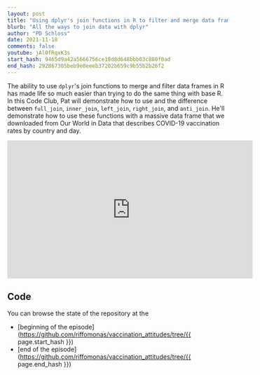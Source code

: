 ```yaml
---
layout: post
title: "Using dplyr's join functions in R to filter and merge data frames (CC164)"
blurb: "All the ways to join data with dplyr"
author: "PD Schloss"
date: 2021-11-18
comments: false
youtube: jAl0fRqxK3s
start_hash: 9465d9a42a5666756ce18d8d648bbb03c880f0ad
end_hash: 292867305beb9e0eeeb37202b659c9b55b2b26f2
---
```


The ability to use `dplyr`'s join functions to merge and filter data frames in R has made life so much easier than trying to do the same thing with base R. In this Code Club, Pat will demonstrate how to use and the difference between `full_join`, `inner_join`, `left_join`, `right_join`, and `anti_join`. He'll demonstrate how to use these functions with a massive data frame that we downloaded from Our World in Data that describes COVID-19 vaccination rates by country and day.

<iframe style="margin: 0 auto;display:block;" width="560" height="315" src="https://www.youtube.com/embed/{{ page.youtube }}" frameborder="0" allow="accelerometer; autoplay; encrypted-media; gyroscope; picture-in-picture" allowfullscreen></iframe>


## Code

You can browse the state of the repository at the
* [beginning of the episode](https://github.com/riffomonas/vaccination_attitudes/tree/{{ page.start_hash }})
* [end of the episode](https://github.com/riffomonas/vaccination_attitudes/tree/{{ page.end_hash }})
